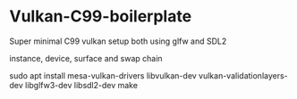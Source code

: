 # Vulkan-C99-boilerplate
Super minimal C99 vulkan setup both using glfw and SDL2

instance, device, surface and swap chain

sudo apt install mesa-vulkan-drivers libvulkan-dev vulkan-validationlayers-dev libglfw3-dev libsdl2-dev 
make


